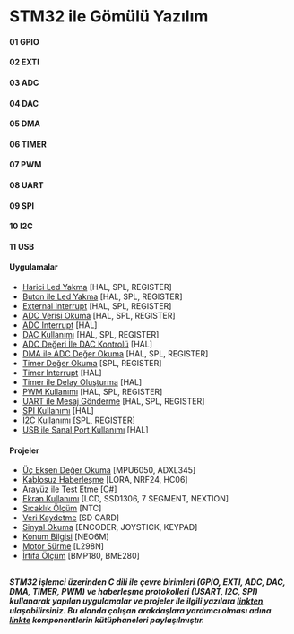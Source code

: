# STM32 ile Gömülü Yazılım

#### 01 GPIO 
#### 02 EXTI
#### 03 ADC 
#### 04 DAC 
#### 05 DMA
#### 06 TIMER
#### 07 PWM
#### 08 UART  
#### 09 SPI
#### 10 I2C
#### 11 USB

#### Uygulamalar
  - [Harici Led Yakma](https://github.com/cengizhantopcu53/stm32_ile_gomulu_yazilim/tree/main/Uygulamalar/Harici%20Led%20Yakma) [HAL, SPL, REGISTER]
  - [Buton ile Led Yakma](https://github.com/cengizhantopcu53/stm32_ile_gomulu_yazilim/tree/main/Uygulamalar/Buton%20ile%20Led%20Yakma) [HAL, SPL, REGISTER]
  - [External Interrupt](https://github.com/cengizhantopcu53/stm32_ile_gomulu_yazilim/tree/main/Uygulamalar/External%20Interrupt) [HAL, SPL, REGISTER]
  - [ADC Verisi Okuma](https://github.com/cengizhantopcu53/stm32_ile_gomulu_yazilim/tree/main/Uygulamalar/ADC%20Verisi%20Okuma) [HAL, SPL, REGISTER]
  - [ADC Interrupt](https://github.com/cengizhantopcu53/stm32_ile_gomulu_yazilim/tree/main/Uygulamalar/ADC%20Interrupt/adc_interrupt.hal) [HAL]
  - [DAC Kullanımı](https://github.com/cengizhantopcu53/stm32_ile_gomulu_yazilim/tree/main/Uygulamalar/DAC%20Kullan%C4%B1m%C4%B1) [HAL, SPL, REGISTER]
  - [ADC Değeri İle DAC Kontrolü](https://github.com/cengizhantopcu53/stm32_ile_gomulu_yazilim/tree/main/Uygulamalar/ADC%20De%C4%9Feri%20%C4%B0le%20DAC%20Kontrol%C3%BC/adc_degeri_ile_dac_kontrolu.hal) [HAL]
  - [DMA ile ADC Değer Okuma](https://github.com/cengizhantopcu53/stm32_ile_gomulu_yazilim/tree/main/Uygulamalar/DMA%20ile%20ADC%20De%C4%9Fer%20Okuma) [HAL, SPL, REGISTER]
  - [Timer Değer Okuma](https://github.com/cengizhantopcu53/stm32_ile_gomulu_yazilim/tree/main/Uygulamalar/Timer%20De%C4%9Fer%20Okuma) [SPL, REGISTER]
  - [Timer Interrupt](https://github.com/cengizhantopcu53/stm32_ile_gomulu_yazilim/tree/main/Uygulamalar/Timer%20Interrupt/timer_interrupt.hal) [HAL]
  - [Timer ile Delay Oluşturma](https://github.com/cengizhantopcu53/stm32_ile_gomulu_yazilim/tree/main/Uygulamalar/Timer%20ile%20Delay%20Olu%C5%9Fturma/timer_ile_delay_olusturma.hal) [HAL]
  - [PWM Kullanımı](https://github.com/cengizhantopcu53/stm32_ile_gomulu_yazilim/tree/main/Uygulamalar/PWM%20Kullan%C4%B1m%C4%B1) [HAL, SPL, REGISTER]
  - [UART ile Mesaj Gönderme](https://github.com/cengizhantopcu53/stm32_ile_gomulu_yazilim/tree/main/Uygulamalar/UART%20ile%20Mesaj%20G%C3%B6nderme) [HAL, SPL, REGISTER]
  - [SPI Kullanımı](https://github.com/cengizhantopcu53/stm32_ile_gomulu_yazilim/tree/main/Uygulamalar/SPI%20Kullan%C4%B1m%C4%B1/spi_kullanimi.hal) [HAL]
  - [I2C Kullanımı](https://github.com/cengizhantopcu53/stm32_ile_gomulu_yazilim/tree/main/Uygulamalar/I2C%20Kullan%C4%B1m%C4%B1) [SPL, REGISTER]
  - [USB ile Sanal Port Kullanımı]() [HAL]
  
#### Projeler
  - [Üç Eksen Değer Okuma](https://github.com/cengizhantopcu53/stm32_ile_gomulu_yazilim/tree/main/Projeler/%C3%9C%C3%A7%20Eksen%20De%C4%9Fer%20Okuma) [MPU6050, ADXL345]
  - [Kablosuz Haberleşme](https://github.com/cengizhantopcu53/stm32_ile_gomulu_yazilim/tree/main/Projeler/Kablosuz%20Haberlesme) [LORA, NRF24, HC06]
  - [Arayüz ile Test Etme](https://github.com/cengizhantopcu53/stm32_ile_gomulu_yazilim/tree/main/Projeler/%C4%B0rtifa%20%C3%96l%C3%A7%C3%BCm) [C#]
  - [Ekran Kullanımı](https://github.com/cengizhantopcu53/stm32_ile_gomulu_yazilim/tree/main/Projeler/Ekran%20Kullan%C4%B1m%C4%B1) [LCD, SSD1306, 7 SEGMENT, NEXTION]
  - [Sıcaklık Ölçüm](https://github.com/cengizhantopcu53/stm32_ile_gomulu_yazilim/tree/main/Projeler/S%C4%B1cakl%C4%B1k%20%C3%96l%C3%A7%C3%BCm) [NTC]
  - [Veri Kaydetme](https://github.com/cengizhantopcu53/stm32_ile_gomulu_yazilim/tree/main/Projeler/Veri%20Kaydetme/veri_kaydetme.sdcard) [SD CARD]
  - [Sinyal Okuma](https://github.com/cengizhantopcu53/stm32_ile_gomulu_yazilim/tree/main/Projeler/Sinyal%20Okuma) [ENCODER, JOYSTICK, KEYPAD]
  - [Konum Bilgisi](https://github.com/cengizhantopcu53/stm32_ile_gomulu_yazilim/tree/main/Projeler/Konum%20Bilgisi) [NEO6M]
  - [Motor Sürme](https://github.com/cengizhantopcu53/stm32_ile_gomulu_yazilim/tree/main/Projeler/Motor%20S%C3%BCrme/motor_surme.l298n) [L298N]
  - [İrtifa Ölçüm](https://github.com/cengizhantopcu53/stm32_ile_gomulu_yazilim/tree/main/Projeler/%C4%B0rtifa%20%C3%96l%C3%A7%C3%BCm) [BMP180, BME280]

##
***STM32 işlemci üzerinden C dili ile çevre birimleri (GPIO, EXTI, ADC, DAC, DMA, TIMER, PWM) ve haberleşme protokolleri (USART, I2C, SPI) kullanarak yapılan uygulamalar ve projeler ile ilgili yazılara [linkten](https://github.com/cengizhantopcu53/stm32_ile_gomulu_yazilim/blob/main/stm32_ile_gomulu_yazilim.pdf) ulaşabilirsiniz. Bu alanda çalışan arakdaşlara yardımcı olması adına [linkte](https://github.com/atalayroket/atalay_gomuluyazilim) komponentlerin kütüphaneleri paylaşılmıştır.***
##

